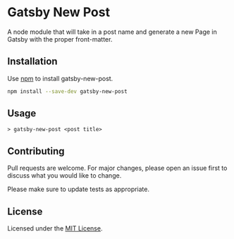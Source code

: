 # Gatsby New Post

A node module that will take in a post name and generate a new Page in Gatsby with the proper front-matter.

## Installation

Use [npm](https://pip.pypa.io/en/stable/) to install gatsby-new-post.

```bash
npm install --save-dev gatsby-new-post
```

## Usage

```shell
> gatsby-new-post <post title>
```

## Contributing

Pull requests are welcome. For major changes, please open an issue first to discuss what you would like to change.

Please make sure to update tests as appropriate.

## License

Licensed under the [MIT License](https://choosealicense.com/licenses/mit/).
